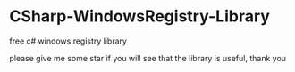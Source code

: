 # CSharp-WindowsRegistry-Library
free c# windows registry library

please give me some star if you will see that the library is useful, thank you
